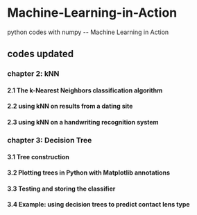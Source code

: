 ﻿# Machine-Learning-in-Action
python codes with numpy -- Machine Learning in Action

## **codes updated**
### chapter 2: kNN
#### 2.1 The k-Nearest Neighbors classification algorithm
#### 2.2 using kNN on results from a dating site
#### 2.3 using kNN on a handwriting recognition system

### chapter 3: Decision Tree

#### 3.1 Tree construction

#### 3.2 Plotting trees in Python with Matplotlib annotations

#### 3.3 Testing and storing the classifier

#### 3.4 Example: using decision trees to predict contact lens type 